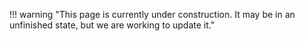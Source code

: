 !!! warning "This page is currently under construction. It may be in an unfinished state, but we are working to update it."
